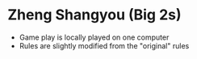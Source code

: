 # Zheng Shangyou (Big 2s)
- Game play is locally played on one computer
- Rules are slightly modified from the "original" rules
